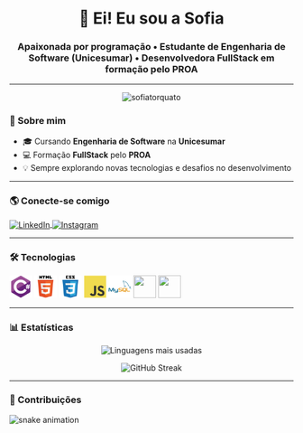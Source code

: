 <h1 align="center">👋 Ei! Eu sou a Sofia</h1>
<h3 align="center">Apaixonada por programação • Estudante de Engenharia de Software (Unicesumar) • Desenvolvedora FullStack em formação pelo PROA</h3>

---

<p align="center">
  <img src="https://komarev.com/ghpvc/?username=sofiatorquato&label=Visualizações%20do%20perfil&color=0e75b6&style=flat" alt="sofiatorquato" />
</p>

### 🚀 Sobre mim
- 🎓 Cursando **Engenharia de Software** na **Unicesumar**  
- 💻 Formação **FullStack** pelo **PROA**  
- 💡 Sempre explorando novas tecnologias e desafios no desenvolvimento  

---

### 🌎 Conecte-se comigo
<p align="left">
<a href="https://linkedin.com/in/sofia-b-torquato" target="blank">
  <img align="center" src="https://raw.githubusercontent.com/rahuldkjain/github-profile-readme-generator/master/src/images/icons/Social/linked-in-alt.svg" alt="LinkedIn" height="30" width="40" />
</a>
<a href="https://instagram.com/sfbrbz" target="blank">
  <img align="center" src="https://raw.githubusercontent.com/rahuldkjain/github-profile-readme-generator/master/src/images/icons/Social/instagram.svg" alt="Instagram" height="30" width="40" />
</a>
</p>

---

### 🛠️ Tecnologias
<p align="left">
<a href="https://www.w3schools.com/cs/" target="_blank" rel="noreferrer"><img src="https://raw.githubusercontent.com/devicons/devicon/master/icons/csharp/csharp-original.svg" width="40" height="40"/></a>
<a href="https://developer.mozilla.org/en-US/docs/Web/HTML" target="_blank" rel="noreferrer"><img src="https://raw.githubusercontent.com/devicons/devicon/master/icons/html5/html5-original-wordmark.svg" width="40" height="40"/></a>
<a href="https://www.w3schools.com/css/" target="_blank" rel="noreferrer"><img src="https://raw.githubusercontent.com/devicons/devicon/master/icons/css3/css3-original-wordmark.svg" width="40" height="40"/></a>
<a href="https://developer.mozilla.org/en-US/docs/Web/JavaScript" target="_blank" rel="noreferrer"><img src="https://raw.githubusercontent.com/devicons/devicon/master/icons/javascript/javascript-original.svg" width="40" height="40"/></a>
<a href="https://www.mysql.com/" target="_blank" rel="noreferrer"><img src="https://raw.githubusercontent.com/devicons/devicon/master/icons/mysql/mysql-original-wordmark.svg" width="40" height="40"/></a>
<a href="https://git-scm.com/" target="_blank" rel="noreferrer"><img src="https://www.vectorlogo.zone/logos/git-scm/git-scm-icon.svg" width="40" height="40"/></a>
<a href="https://www.figma.com/" target="_blank" rel="noreferrer"><img src="https://www.vectorlogo.zone/logos/figma/figma-icon.svg" width="40" height="40"/></a>
</p>

---

### 📊 Estatísticas
<p align="center">
  <img src="https://github-readme-stats.vercel.app/api/top-langs/?username=sofiatorquato&layout=compact&theme=tokyonight" alt="Linguagens mais usadas"/>
</p>
<p align="center">
  <img src="https://github-readme-streak-stats.herokuapp.com/?user=sofiatorquato&theme=tokyonight" alt="GitHub Streak"/>
</p>

---

### 🐍 Contribuições
<img src="https://github.com/sofiatorquato/sofiatorquato/blob/output/github-contribution-grid-snake-dark.svg" alt="snake animation" />

